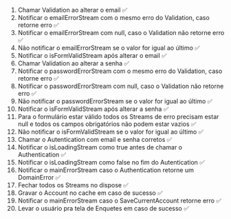 1. Chamar Validation ao alterar o email ✅
2. Notificar o emailErrorStream com o mesmo erro do Validation, caso retorne erro ✅
3. Notificar o emailErrorStream com null, caso o Validation não retorne erro ✅
4. Não notificar o emailErrorStream se o valor for igual ao último ✅
5. Notificar o isFormValidStream após alterar o email ✅
6. Chamar Validation ao alterar a senha ✅
7. Notificar o passwordErrorStream com o mesmo erro do Validation, caso retorne erro ✅
8. Notificar o passwordErrorStream com null, caso o Validation não retorne erro ✅
9. Não notificar o passwordErrorStream se o valor for igual ao último ✅
10. Notificar o isFormValidStream após alterar a senha ✅
11. Para o formulário estar válido todos os Streams de erro precisam estar null e todos os campos obrigatórios não podem estar vazios ✅
12. Não notificar o isFormValidStream se o valor for igual ao último ✅
13. Chamar o Autentication com email e senha corretos ✅
14. Notificar o isLoadingStream como true antes de chamar o Authentication ✅
15. Notificar o isLoadingStream como false no fim do Autentication ✅
16. Notificar o mainErrorStream caso o Authentication retorne um DomainError ✅
17. Fechar todos os Streams no dispose ✅
18. Gravar o Account no cache em caso de sucesso ✅
19. Notificar o mainErrorStream caso o SaveCurrentAccount retorne erro ✅
20. Levar o usuário pra tela de Enquetes em caso de sucesso ✅